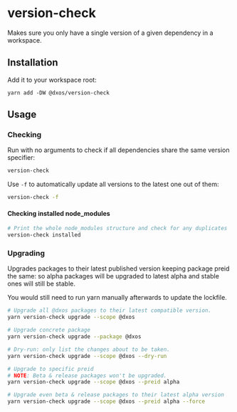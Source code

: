 # version-check

Makes sure you only have a single version of a given dependency in a workspace.

## Installation 

Add it to your workspace root:

```
yarn add -DW @dxos/version-check
```

## Usage

### Checking

Run with no arguments to check if all dependencies share the same version specifier:

```bash
version-check
```

Use `-f` to automatically update all versions to the latest one out of them:

```bash
version-check -f
```

#### Checking installed node_modules

```bash
# Print the whole node_modules structure and check for any duplicates
version-check installed
```

### Upgrading

Upgrades packages to their latest published version keeping package preid the same: so alpha packages will be upgraded to latest alpha and stable ones will still be stable.

You would still need to run yarn manually afterwards to update the lockfile.

```bash
# Upgrade all @dxos packages to their latest compatible version.
yarn version-check upgrade --scope @dxos

# Upgrade concrete package
yarn version-check upgrade --package @dxos

# Dry-run: only list the changes about to be taken.
yarn version-check upgrade --scope @dxos --dry-run

# Upgrade to specific preid
# NOTE: Beta & release packages won't be upgraded.
yarn version-check upgrade --scope @dxos --preid alpha

# Upgrade even beta & release packages to their latest alpha version
yarn version-check upgrade --scope @dxos --preid alpha --force
```
